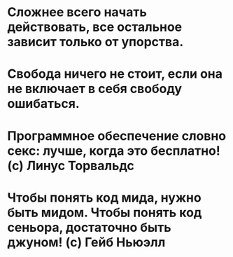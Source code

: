 # Сложнее всего начать действовать, все остальное зависит только от упорства.   
# Свобода ничего не стоит, если она не включает в себя свободу ошибаться.   
# Программное обеспечение словно секс: лучше, когда это бесплатно! (с) Линус Торвальдс   
# Чтобы понять код мида, нужно быть мидом. Чтобы понять код сеньора, достаточно быть джуном! (c) Гейб Ньюэлл
